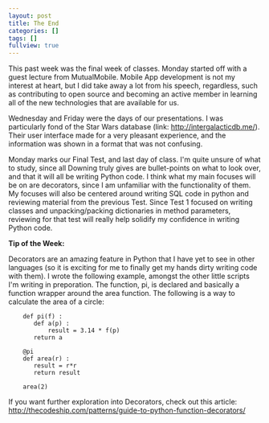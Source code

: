 ```yaml
---
layout: post
title: The End
categories: []
tags: []
fullview: true
---
```


This past week was the final week of classes. Monday started off with a guest lecture from MutualMobile. Mobile App development is not my interest at heart, but I did take away a lot from his speech, regardless, such as contributing to open source and becoming an active member in learning all of the new technologies that are available for us. 

Wednesday and Friday were the days of our presentations. I was particularly fond of the Star Wars database (link: http://intergalacticdb.me/). Their user interface made for a very pleasant experience, and the information was shown in a format that was not confusing. 

Monday marks our Final Test, and last day of class. I'm quite unsure of what to study, since all Downing truly gives are bullet-points on what to look over, and that it will all be writing Python code. I think what my main focuses will be on are decorators, since I am unfamiliar with the functionality of them. My focuses will also be centered around writing SQL code in python and reviewing material from the previous Test. Since Test 1 focused on writing classes and unpacking/packing dictionaries in method parameters, reviewing for that test will really help solidify my confidence in writing Python code. 


**Tip of the Week:**

Decorators are an amazing feature in Python that I have yet to see in other languages (so it is exciting for me to finally get my hands dirty writing code with them). I wrote the following example, amongst the other little scripts I'm writing in preporation. The function, pi, is declared and basically a function wrapper around the area function. The following is a way to calculate the area of a circle: 

		def pi(f) :
		   def a(p) :
		       result = 3.14 * f(p)
		   return a

		@pi
		def area(r) :
		   result = r*r
		   return result

		area(2)

If you want further exploration into Decorators, check out this article: http://thecodeship.com/patterns/guide-to-python-function-decorators/

